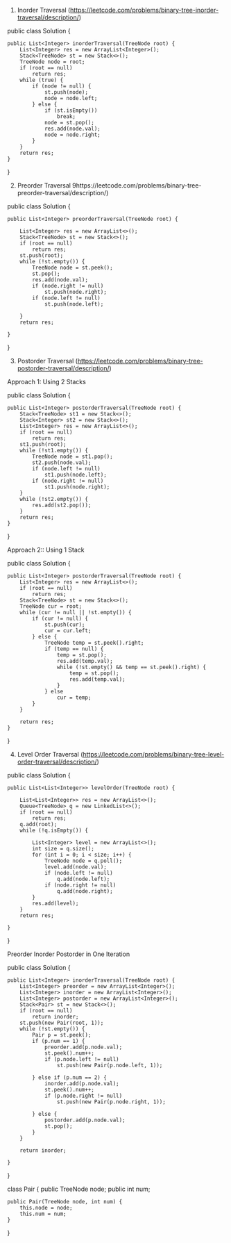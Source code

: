 1. Inorder Traversal (https://leetcode.com/problems/binary-tree-inorder-traversal/description/)

public class Solution {

	public List<Integer> inorderTraversal(TreeNode root) {
		List<Integer> res = new ArrayList<Integer>();
		Stack<TreeNode> st = new Stack<>();
		TreeNode node = root;
		if (root == null)
			return res;
		while (true) {
			if (node != null) {
				st.push(node);
				node = node.left;
			} else {
				if (st.isEmpty())
					break;
				node = st.pop();
				res.add(node.val);
				node = node.right;
			}
		}
		return res;
	}
}


2. Preorder Traversal 9https://leetcode.com/problems/binary-tree-preorder-traversal/description/)

public class Solution {
	
	public List<Integer> preorderTraversal(TreeNode root) {

		List<Integer> res = new ArrayList<>();
		Stack<TreeNode> st = new Stack<>();
		if (root == null)
			return res;
		st.push(root);
		while (!st.empty()) {
			TreeNode node = st.peek();
			st.pop();
			res.add(node.val);
			if (node.right != null)
				st.push(node.right);
			if (node.left != null)
				st.push(node.left);

		}
		return res;

	}
}




3. Postorder Traversal (https://leetcode.com/problems/binary-tree-postorder-traversal/description/)

Approach 1: Using 2 Stacks

public class Solution {
	
	public List<Integer> postorderTraversal(TreeNode root) {
		Stack<TreeNode> st1 = new Stack<>();
		Stack<Integer> st2 = new Stack<>();
		List<Integer> res = new ArrayList<>();
		if (root == null)
			return res;
		st1.push(root);
		while (!st1.empty()) {
			TreeNode node = st1.pop();
			st2.push(node.val);
			if (node.left != null)
				st1.push(node.left);
			if (node.right != null)
				st1.push(node.right);
		}
		while (!st2.empty()) {
			res.add(st2.pop());
		}
		return res;
	}
}

Approach 2:: Using 1 Stack

public class Solution {
	
	public List<Integer> postorderTraversal(TreeNode root) {
		List<Integer> res = new ArrayList<>();
		if (root == null)
			return res;
		Stack<TreeNode> st = new Stack<>();
		TreeNode cur = root;
		while (cur != null || !st.empty()) {
			if (cur != null) {
				st.push(cur);
				cur = cur.left;
			} else {
				TreeNode temp = st.peek().right;
				if (temp == null) {
					temp = st.pop();
					res.add(temp.val);
					while (!st.empty() && temp == st.peek().right) {
						temp = st.pop();
						res.add(temp.val);
					}
				} else
					cur = temp;
			}
		}

		return res;
	}
}


4. Level Order Traversal (https://leetcode.com/problems/binary-tree-level-order-traversal/description/)

public class Solution {
	
	public List<List<Integer>> levelOrder(TreeNode root) {

		List<List<Integer>> res = new ArrayList<>();
		Queue<TreeNode> q = new LinkedList<>();
		if (root == null)
			return res;
		q.add(root);
		while (!q.isEmpty()) {

			List<Integer> level = new ArrayList<>();
			int size = q.size();
			for (int i = 0; i < size; i++) {
				TreeNode node = q.poll();
				level.add(node.val);
				if (node.left != null)
					q.add(node.left);
				if (node.right != null)
					q.add(node.right);
			}
			res.add(level);
		}
		return res;

	}
}


Preorder Inorder Postorder in One Iteration

public class Solution {

	public List<Integer> inorderTraversal(TreeNode root) {
		List<Integer> preorder = new ArrayList<Integer>();
		List<Integer> inorder = new ArrayList<Integer>();
		List<Integer> postorder = new ArrayList<Integer>();
		Stack<Pair> st = new Stack<>();
		if (root == null)
			return inorder;
		st.push(new Pair(root, 1));
		while (!st.empty()) {
			Pair p = st.peek();
			if (p.num == 1) {
				preorder.add(p.node.val);
				st.peek().num++;
				if (p.node.left != null)
					st.push(new Pair(p.node.left, 1));

			} else if (p.num == 2) {
				inorder.add(p.node.val);
				st.peek().num++;
				if (p.node.right != null)
					st.push(new Pair(p.node.right, 1));

			} else {
				postorder.add(p.node.val);
				st.pop();
			}
		}

		return inorder;

	}
}

class Pair {
	public TreeNode node;
	public int num;

	public Pair(TreeNode node, int num) {
		this.node = node;
		this.num = num;
	}
}